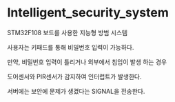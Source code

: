 # Intelligent_security_system
STM32F108 보드를 사용한 지능형 방범 시스템

사용자는 키패드를 통해 비밀번호 입력이 가능하다.

만약, 비밀번호 입력이 틀리거나 외부에서 침입이 발생 하는 경우 

도어센서와 PIR센서가 감지하여 인터럽트가 발생한다. 

서버에는 보안에 문제가 생겼다는 SIGNAL을 전송한다.
